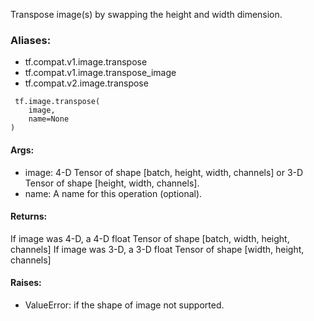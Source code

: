Transpose image(s) by swapping the height and width dimension.
### Aliases:
- tf.compat.v1.image.transpose
- tf.compat.v1.image.transpose_image
- tf.compat.v2.image.transpose

```
 tf.image.transpose(
    image,
    name=None
)
```
#### Args:
- image: 4-D Tensor of shape [batch, height, width, channels] or 3-D Tensor of shape [height, width, channels].
- name: A name for this operation (optional).
#### Returns:
If image was 4-D, a 4-D float Tensor of shape [batch, width, height, channels] If image was 3-D, a 3-D float Tensor of shape [width, height, channels]
#### Raises:
- ValueError: if the shape of image not supported.
